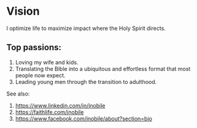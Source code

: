 # Vision
I optimize life to maximize impact where the Holy Spirit directs. 

## Top passions: 
1. Loving my wife and kids. 
2. Translating the Bible into a ubiquitous and effortless format that most people now expect. 
3. Leading young men through the transition to adulthood.

See also:

1. https://www.linkedin.com/in/jnobile 
2. https://faithlife.com/jnobile 
3. https://www.facebook.com/jnobile/about?section=bio 
